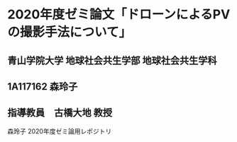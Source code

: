 # 2020年度ゼミ論文「ドローンによるPVの撮影手法について」
## 青山学院大学 地球社会共生学部 地球社会共生学科  
## 1A117162 森玲子  
## 指導教員　古橋大地 教授

森玲子 2020年度ゼミ論用レポジトリ
